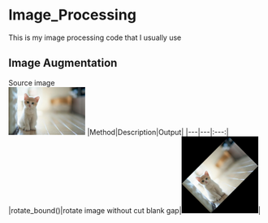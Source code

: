 # Image_Processing
This is my image processing code that I usually use  


## Image Augmentation
Source image  
<img src="https://github.com/bangpc/Image_Processing/blob/master/image/input_augmentation/cat.jpg" width="30%">
|Method|Description|Output|
|---|---|:---:|
|rotate_bound()|rotate image without cut blank gap|<img src="https://github.com/bangpc/Image_Processing/blob/master/image/output_augmentation/output_rotated_bound.png" width="30%">|
